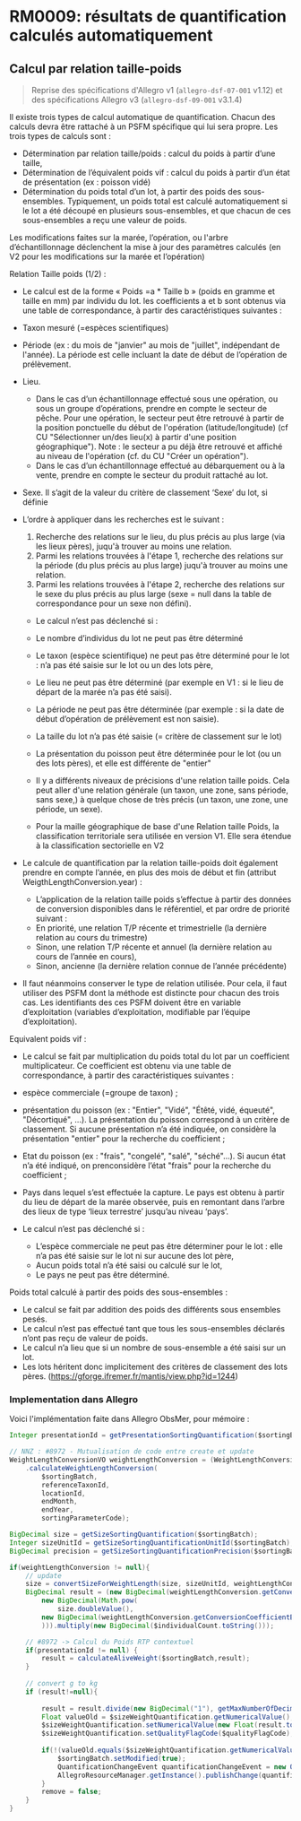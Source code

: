 # RM0009: résultats de quantification calculés automatiquement

## Calcul par relation taille-poids

> Reprise des spécifications d'Allegro v1 (`allegro-dsf-07-001` v1.12)
> et des spécifications Allegro v3 (`allegro-dsf-09-001` v3.1.4)

Il existe trois types de calcul automatique de quantification. Chacun des calculs devra être rattaché à un PSFM spécifique qui lui sera propre. Les trois types de calculs sont :
 - Détermination par relation taille/poids : calcul du poids à partir d’une taille,
 - Détermination de l’équivalent poids vif : calcul du poids à partir d’un état de présentation (ex : poisson vidé)
 - Détermination du poids total d’un lot, à partir des poids des sous-ensembles. Typiquement, un poids total est calculé automatiquement si le lot a été découpé en plusieurs sous-ensembles, et que chacun de ces sous-ensembles a reçu une valeur de poids.

Les modifications faites sur la marée, l’opération, ou l'arbre d’échantillonnage déclenchent la mise à jour des paramètres calculés (en V2 pour les modifications sur la marée et l’opération)

Relation Taille poids (1/2) :
- Le calcul est de la forme « Poids =a * Taille b » (poids en gramme et taille en mm) par individu du lot. les  coefficients a et b sont obtenus via une table de correspondance, à partir des caractéristiques suivantes :
- Taxon mesuré (=espèces scientifiques)
- Période (ex : du mois de "janvier" au mois de "juillet", indépendant de l'année). La période est celle incluant  la date de début de  l’opération de prélèvement.
- Lieu.
  * Dans le cas d’un échantillonnage effectué sous une opération, ou sous un groupe d’opérations, prendre en compte le secteur de pêche. Pour une opération, le secteur peut être retrouvé à partir de la position ponctuelle du début de l'opération (latitude/longitude) (cf CU "Sélectionner un/des lieu(x) à partir d'une position géographique").   Note : le secteur a pu déjà être retrouvé et affiché au niveau de l'opération (cf. du CU "Créer un opération").
  * Dans le cas d’un échantillonnage effectué au débarquement ou à la vente, prendre en compte le secteur du produit rattaché au lot.
- Sexe. Il s’agit de la valeur du critère de classement ‘Sexe’ du lot, si définie
- L’ordre à appliquer dans les recherches est le suivant :
  1. Recherche des relations sur le lieu, du plus précis au plus large (via les lieux pères),  juqu'à trouver au moins une relation.
  2. Parmi les relations trouvées à l'étape 1, recherche des relations sur la période (du plus précis au plus large) juqu'à trouver au moins une relation.
  3. Parmi les relations trouvées à l'étape 2, recherche des relations sur le sexe du plus précis au plus large (sexe = null dans la table de correspondance pour un sexe non défini).

   - Le calcul n’est pas déclenché si :
   - Le nombre d’individus du lot ne peut pas être déterminé
   - Le taxon (espèce scientifique) ne peut pas être déterminé pour le lot : n’a pas été saisie sur le lot ou un des lots père,
   - Le lieu ne peut pas être déterminé (par exemple en V1 : si le lieu de départ de la marée n’a pas été saisi).
   - La période ne peut pas être déterminée (par exemple : si la date de début d’opération de prélèvement est non saisie).
   - La taille du lot n’a pas été saisie (= critère de classement sur le lot)
   - La présentation du poisson  peut être déterminée pour le lot (ou un des lots pères), et elle est différente de "entier"

   - Il y a différents niveaux de précisions d'une relation taille poids. Cela peut aller d'une relation générale (un taxon,  une zone, sans période, sans sexe,) à quelque chose de très précis (un taxon,  une zone, une période,  un sexe).

   - Pour la maille géographique de base d'une Relation taille Poids, la classification territoriale sera utilisée en version  V1. Elle sera étendue à la classification sectorielle en V2

- Le calcule de quantification par la relation taille-poids doit également prendre en compte l’année, en plus des mois de début et fin (attribut WeigthLengthConversion.year) :
  * L’application de la relation taille poids s’effectue à partir des données de conversion disponibles dans le référentiel, et par ordre de priorité suivant :
  * En priorité, une relation T/P récente et trimestrielle (la dernière relation au cours du trimestre)
  * Sinon, une relation T/P récente et annuel (la dernière relation au cours de l’année en cours),
  * Sinon, ancienne (la dernière relation connue de l’année précédente)

- Il faut néanmoins conserver le type de relation utilisée. Pour cela, il faut utiliser des PSFM dont la méthode est distincte pour chacun des trois cas. Les identifiants des ces PSFM doivent être en variable d’exploitation (variables d’exploitation, modifiable par l’équipe d’exploitation).


Equivalent poids vif :
 - Le calcul se fait par multiplication du poids total du lot par un coefficient multiplicateur. Ce coefficient est obtenu via une table de correspondance, à partir des caractéristiques suivantes :
 - espèce commerciale (=groupe de taxon) ;
 - présentation du poisson (ex : "Entier", "Vidé", "Étêté, vidé, équeuté", "Décortiqué", ...). La présentation du poisson correspond à un critère de classement. Si aucune présentation n’a été indiquée, on considère la présentation "entier" pour la recherche du coefficient ;
 - Etat du poisson (ex : "frais", "congelé", "salé", "séché"...). Si aucun état n’a été indiqué, on prenconsidère l’état "frais" pour la recherche du coefficient ;
 - Pays dans lequel s’est effectuée la capture. Le pays est obtenu à partir du lieu de départ de la marée observée, puis en remontant dans l’arbre des lieux de type ‘lieux terrestre’ jusqu’au niveau ‘pays’.
 - Le calcul n’est pas déclenché si :

   - L’espèce commerciale ne peut pas être déterminer pour le lot : elle n’a pas été saisie sur le lot ni sur aucune des lot père,
   - Aucun poids total n’a été saisi ou calculé sur le lot,
   - Le pays ne peut pas être déterminé.

Poids total calculé à partir des poids des sous-ensembles :
 - Le calcul se fait par addition des poids des différents sous ensembles pesés.
 - Le calcul n’est pas effectué tant que tous les sous-ensembles déclarés n’ont pas reçu de valeur de poids.
 - Le calcul n’a lieu que si un nombre de sous-ensemble a été saisi sur un lot.
 - Les lots héritent donc implicitement des critères de classement des lots pères. (https://gforge.ifremer.fr/mantis/view.php?id=1244)


### Implementation dans Allegro

Voici l'implémentation faite dans Allegro ObsMer, pour mémoire :

```java
Integer presentationId = getPresentationSortingQuantification($sortingBatch);

// NNZ : #8972 - Mutualisation de code entre create et update
WeightLengthConversionVO weightLengthConversion = (WeightLengthConversionVO)RulesBatchHelper.getInstance()
    .calculateWeightLengthConversion(
        $sortingBatch,
        referenceTaxonId,
        locationId,
        endMonth,
        endYear,
        sortingParameterCode);

BigDecimal size = getSizeSortingQuantification($sortingBatch);
Integer sizeUnitId = getSizeSortingQuantificationUnitId($sortingBatch);
BigDecimal precision = getSizeSortingQuantificationPrecision($sortingBatch);

if(weightLengthConversion != null){
    // update
    size = convertSizeForWeightLength(size, sizeUnitId, weightLengthConversion, precision);
    BigDecimal result = (new BigDecimal(weightLengthConversion.getConversionCoefficientA().toString())).multiply(
        new BigDecimal(Math.pow(
            size.doubleValue(),
        new BigDecimal(weightLengthConversion.getConversionCoefficientB().toString()).doubleValue()
        ))).multiply(new BigDecimal($individualCount.toString()));

    // #8972 -> Calcul du Poids RTP contextuel
    if(presentationId != null) {
        result = calculateAliveWeight($sortingBatch,result);
    }
    
    // convert g to kg
    if (result!=null){
    
        result = result.divide(new BigDecimal("1"), getMaxNumberOfDecimalOfSizeWeightQuantification(), RoundingMode.HALF_UP);
        Float valueOld = $sizeWeightQuantification.getNumericalValue();
        $sizeWeightQuantification.setNumericalValue(new Float(result.toString()));
        $sizeWeightQuantification.setQualityFlagCode($qualityFlagCode);
    
        if(!(valueOld.equals($sizeWeightQuantification.getNumericalValue()))){
            $sortingBatch.setModified(true);
            QuantificationChangeEvent quantificationChangeEvent = new QuantificationChangeEvent(AllegroResourceManager.getInstance().getBatchResourceIdForQuantification($sortingBatch));
            AllegroResourceManager.getInstance().publishChange(quantificationChangeEvent);
        }
        remove = false;
    }
}
```
